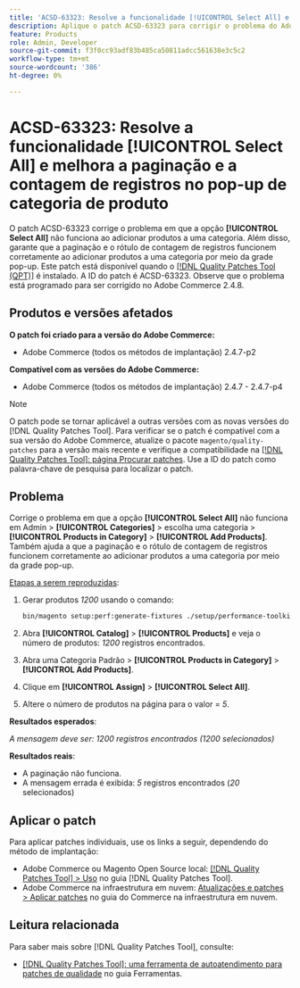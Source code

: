```yaml
---
title: 'ACSD-63323: Resolve a funcionalidade [!UICONTROL Select All] e melhora a paginação e a contagem de registros no pop-up de categoria de produto'
description: Aplique o patch ACSD-63323 para corrigir o problema do Adobe Commerce em que a opção [!UICONTROL Select All] não funciona ao adicionar produtos a uma categoria. Além disso, garante que a paginação e o rótulo de contagem de registros funcionem corretamente ao adicionar produtos a uma categoria por meio da grade pop-up.
feature: Products
role: Admin, Developer
source-git-commit: f3f0cc93adf83b485ca50811adcc561638e3c5c2
workflow-type: tm+mt
source-wordcount: '386'
ht-degree: 0%

---
```



# ACSD-63323: Resolve a funcionalidade [!UICONTROL Select All] e melhora a paginação e a contagem de registros no pop-up de categoria de produto

O patch ACSD-63323 corrige o problema em que a opção **[!UICONTROL Select All]** não funciona ao adicionar produtos a uma categoria. Além disso, garante que a paginação e o rótulo de contagem de registros funcionem corretamente ao adicionar produtos a uma categoria por meio da grade pop-up. Este patch está disponível quando o [[!DNL Quality Patches Tool (QPT)]](/help/tools/quality-patches-tool/quality-patches-tool-to-self-serve-quality-patches.md) é instalado. A ID do patch é ACSD-63323. Observe que o problema está programado para ser corrigido no Adobe Commerce 2.4.8.

## Produtos e versões afetados

**O patch foi criado para a versão do Adobe Commerce:**
* Adobe Commerce (todos os métodos de implantação) 2.4.7-p2

**Compatível com as versões do Adobe Commerce:**
* Adobe Commerce (todos os métodos de implantação) 2.4.7 - 2.4.7-p4

>[!NOTE]
>
>O patch pode se tornar aplicável a outras versões com as novas versões do [!DNL Quality Patches Tool]. Para verificar se o patch é compatível com a sua versão do Adobe Commerce, atualize o pacote `magento/quality-patches` para a versão mais recente e verifique a compatibilidade na [[!DNL Quality Patches Tool]: página Procurar patches](https://experienceleague.adobe.com/tools/commerce-quality-patches/index.html). Use a ID do patch como palavra-chave de pesquisa para localizar o patch.

## Problema

Corrige o problema em que a opção **[!UICONTROL Select All]** não funciona em Admin > **[!UICONTROL Categories]** > escolha uma categoria > **[!UICONTROL Products in Category]** > **[!UICONTROL Add Products]**. Também ajuda a que a paginação e o rótulo de contagem de registros funcionem corretamente ao adicionar produtos a uma categoria por meio da grade pop-up.


<u>Etapas a serem reproduzidas</u>:

1. Gerar produtos *1200* usando o comando:

   ```bash
   bin/magento setup:perf:generate-fixtures ./setup/performance-toolkit/profiles/ce/small.xml
   ```

1. Abra **[!UICONTROL Catalog]** > **[!UICONTROL Products]** e veja o número de produtos: *1200* registros encontrados.
1. Abra uma Categoria Padrão > **[!UICONTROL Products in Category]** > **[!UICONTROL Add Products]**.
1. Clique em **[!UICONTROL Assign]** > **[!UICONTROL Select All]**.
1. Altere o número de produtos na página para o valor = *5*.


**Resultados esperados**:

*A mensagem deve ser: 1200 registros encontrados (1200 selecionados)*

**Resultados reais**:

* A paginação não funciona.
* A mensagem errada é exibida: *5* registros encontrados (*20* selecionados)

## Aplicar o patch

Para aplicar patches individuais, use os links a seguir, dependendo do método de implantação:

* Adobe Commerce ou Magento Open Source local: [[!DNL Quality Patches Tool] > Uso](/help/tools/quality-patches-tool/usage.md) no guia [!DNL Quality Patches Tool].
* Adobe Commerce na infraestrutura em nuvem: [Atualizações e patches > Aplicar patches](https://experienceleague.adobe.com/docs/commerce-cloud-service/user-guide/develop/upgrade/apply-patches.html) no guia do Commerce na infraestrutura em nuvem.


## Leitura relacionada

Para saber mais sobre [!DNL Quality Patches Tool], consulte:

* [[!DNL Quality Patches Tool]: uma ferramenta de autoatendimento para patches de qualidade](/help/tools/quality-patches-tool/quality-patches-tool-to-self-serve-quality-patches.md) no guia Ferramentas.


